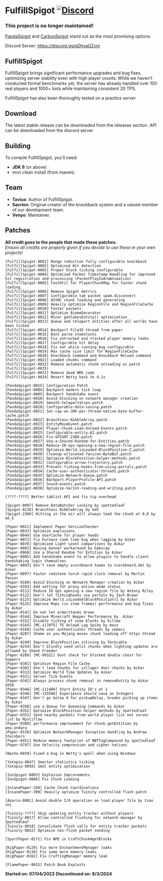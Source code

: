 # FulfillSpigot [![Discord](https://img.shields.io/discord/1276852858221887508?label=Discord)](https://discord.gg/qDtjyaGZvm)

### This project is no longer maintained!

[PandaSpigot](https://github.com/hpfxd/PandaSpigot) and [CarbonSpigot](https://refinedev.xyz/resources/carbon.15/) stand out as the most promising options.

Discord Server: https://discord.gg/qDtjyaGZvm

## FulfillSpigot

FulfillSpigot brings significant performance upgrades and bug fixes, optimizing server stability even with high player counts. While we haven't conducted formal benchmarks yet, the server has already handled over 100 real players and 1000+ bots while maintaining consistent 20 TPS.

FulfillSpigot has also been thoroughly tested on a practice server.

## Download
The latest stable release can be downloaded from the releases section.
API can be downloaded from the discord server

## Building

To compile FulfillSpigot, you'll need:

- **JDK 8** (or above)
- mvn clean install (from maven).

## Team

- **Tavius**: Author of FulfillSpigot.
- **Savrien**: Original creator of the knockback system and a valued member of our development team.
- **Venyo**: Maintainer.

## Patches
**All credit goes to the people that made these patches.**<br>
*Ensure all credits are properly given if you decide to use these in your own projects!*
```
[FulfillSpigot-0001] Range reduction fully configurable knockback
[FulfillSpigot-0002] Optimized Hit detection
[FulfillSpigot-0003] Proper block ticking configurable
[FulfillSpigot-0004] Optimized Packet Timestamp Handling for improved hit registration and processing (PacketPlayInArmAnimation)
[FulfillSpigot-0005] FastUtil for PlayerChunkMap for faster chunk loading
[FulfillSpigot-0006] Remove Spigot metrics
[FulfillSpigot-0007] Configurable tab packet spam.disconnect
[FulfillSpigot-0008] ASYNC chunk loading and generating
[FulfillSpigot-0009] Heavily optimize RegionFile and RegionFileCache
[FulfillSpigot-0010] Faster packets
[FulfillSpigot-0011] Optimize BiomeDecorator
[FulfillSpigot-0012] Minor getCubesEntity() optimization
[FulfillSpigot-0013] Queue and teleport entities after all worlds have been ticked
[FulfillSpigot-0014] Backport FileIO thread from paper
[FulfillSpigot-0015] Dont parse itemstacks
[FulfillSpigot-0016] Fix untracked and tracked player memory leaks
[FulfillSpigot-0017] Configurable hit delay
[FulfillSpigot-0018] Fix eat while running bug configurable
[FulfillSpigot-0019] Max cache size limit for RegionFileCache
[FulfillSpigot-0020] Knockback Command and Knockback Reload command
[FulfillSpigot-0021] Loaded chunks command
[FulfillSpigot-0022] Remove automatic chunk unloading ai patch (FulfillSpigot-0025)
[FulfillSpigot-0023] Remove dead NMS code
[FulfillSpigot-0024] Revert Netty back to 4.1x

[PandaSpigot-0015] Configuration Patch
[PandaSpigot-0004] Backport modern tick loop
[PandaSpigot-0005] Backport handshake event
[PandaSpigot-0010] Avoid blocking on network manager creation
[PandaSpigot-0019] Smooth-teleportation.patch
[PandaSpigot-0020] Configurable-data-saving.patch
[PandaSpigot-0021] Set-cap-on-JDK-per-thread-native-byte-buffer-cache.patch
[PandaSpigot-0022] Branchless-NibbleArray.patch
[PandaSpigot-0023] EntityMoveEvent.patch
[PandaSpigot-0024] Player-Chunk-Load-Unload-Events.patch
[PandaSpigot-0025] Configurable-entity-AI.patch
[PandaSpigot-0026] Fix-SPIGOT-2380.patch
[PandaSpigot-0027] Use-a-Shared-Random-for-Entities.patch
[PandaSpigot-0028] Reduce-IO-ops-opening-a-new-region-file.patch
[PandaSpigot-0029] Optimize-World.isLoaded-BlockPosition-Z.patch
[PandaSpigot-0030] Cleanup-allocated-favicon-ByteBuf.patch
[PandaSpigot-0031] Optimize-BlockPosition-helper-methods.patch
[PandaSpigot-0032] Configurable-arrow-trajectory.patch
[PandaSpigot-0033] Prevent-fishing-hooks-from-using-portals.patch
[PandaSpigot-0034] Cache-user-authenticator-threads.patch
[PandaSpigot-0035] Optimize-Network-Queue.patch
[PandaSpigot-0036] Backport-PlayerProfile-API.patch
[PandaSpigot-0037] Sound-events.patch
[PandaSpigot-0038] Optimize-VarInt-reading-and-writing.patch

[????-????] Better tablist API and fix tcp overhead

[Spigot-0097] Remove DataWatcher Locking by spottedleaf
[Spigot-0138] Branchless NibbleArray by md5
[Spigot-2380] Hitting in the air will always load the chunk at 0,0 by md_5

[Paper-0021] Implement Paper VersionChecker
[Paper-0033] Optimize explosions
[Paper-0044] Use UserCache for player heads
[Paper-0072] Fix Furnace cook time bug when lagging by Aikar
[Paper-0076] Optimized Light Level Comparisons by Aikar
[Paper-0083] Waving banner workaround by Gabscap
[Paper-0068] Use a Shared Random for Entities by Aikar
[Paper-0085] Add handshake event to allow plugins to handle client handshaking logic themselves
[Paper-0093] Don't save empty scoreboard teams to scoreboard.dat by Aikar
[Paper-0097] Faster redstone torch rapid clock removal by Martin Panzer
[Paper-0100] Avoid blocking on Network Manager creation by Aikar
[Paper-0103] Add setting for proxy online mode status
[Paper-0112] Reduce IO ops opening a new region file by Antony Riley
[Paper-0122] Don't let fishinghooks use portals by Zach Brown
[Paper-0125] Optimize World.isLoaded(BlockPosition)Z by Aikar
[Paper-0125] Improve Maps (in item frames) performance and bug fixes by Aikar
[Paper-0141] Do not let armorstands drown
[Paper-0144] Improve Minecraft Hopper Performance by  Aikar
[Paper-0152] Disable ticking of snow blocks by killme
[Paper-0164] [MC-117075] TE Unload Lag Spike by mezz
[Paper-0168] Cache user authenticator threads by vemacs
[Paper-0207] Shame on you Mojang moves chunk loading off https thread by Aikar
[Paper-0249] Improve BlockPosition inlining by Techcable
[Paper-0254] Don't blindly send unlit chunks when lighting updates are allowed by Shane Freeder
[Paper-0266] [MC-99321] Dont check for blocked double chest for hoppers
[Paper-0301] Optimize Region File Cache
[Paper-0302] Don't load chunks for villager door checks by Aikar
[Paper-0313] Optimize World Time Updates by Aikar
[Paper-0321] Server Tick Events
[Paper-0342] Always process chunk removal in removeEntity by Aikar 2018
[Paper-0344] [MC-111480] Start Entity ID's at 1
[Paper-0346] [MC-135506] Experience should save as Integers
[Paper-0347] don't go below 0 for pickupDelay, breaks picking up items by Aikar
[Paper-0350] use a Queue for Queueing Commands by Aikar
[Paper-0352] Optimize BlockPosition helper methods by Spottedleaf
[Paper-0353] Send nearby packets from world player list not server list by Mystiflow
[Paper-0389] performance improvement for Chunk.getEntities by wea_ondara
[Paper-0539] Optimize NetworkManager Exception Handling by Andrew Steinborn
[Paper-0451] Reduce memory footprint of NBTTagCompound by spottedleaf
[Paper-0797] Use Velocity compression and cipher natives

[Nacho-0039] Fixed a bug in Netty's epoll when using Windows

[Yatopia-0047] Smarter statistics ticking
[Yatopia-0050] Smol entity optimisation

[IonSpigot-0003] Explosion Improvements
[IonSpigot-0006] Fix Chunk Loading

[InsanePaper-269] Cache Chunk Coordinations
[InsanePaper-390] Heavily optimize Tuinity controlled flush patch

[Akarin-0001] Avoid double I/O operation on load player file by tsao chi

[Tuinity-????] Skip updating entity tracker without players
[Tuinity-0017] Allow controlled flushing for network manager by Spottedleaf
[Tuinity-0018] Consolidate flush calls for entity tracker packets
[Tuinity-0052] Optimise non-flush packet sending

[SportPaper-0171] Fix NPE in CraftChunk#getBlocks

[KigPaper-0129] Fix more EnchantmentManager leaks
[KigPaper-0138] Fix some more memory leaks
[KigPaper-0161] Fix CraftingManager memory leak

[FlamePaper-0015] Patch Book Exploits
```

**Started on: 07/04/2023**
**Discontinued on: 8/3/2024**

